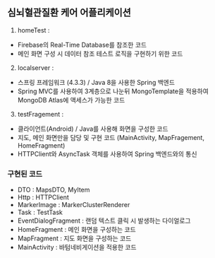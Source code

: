## 심뇌혈관질환 케어 어플리케이션 

1. homeTest : 
 - Firebase의 Real-Time Database를 참조한 코드
 - 메인 화면 구성 시 데이터 참조 테스트 로직을 구현하기 위한 코드

2. localserver : 
 - 스프링 프레임워크 (4.3.3) / Java 8을 사용한 Spring 백엔드
 - Spring MVC를 사용하여 3계층으로 나눈뒤 MongoTemplate을 적용하여 MongoDB Atlas에 액세스가 가능한 코드

3. testFragement : 
 - 클라이언트(Android) / Java를 사용해 화면을 구성한 코드
 - 지도, 메인 화면만을 담당 및 구현 코드 (MainActivity, MapFragement, HomeFragment)
 - HTTPClient와 AsyncTask 객체를 사용하여 Spring 백엔드와의 통신
 
 
### 구현된 코드 
 - DTO : MapsDTO, MyItem
 - Http : HTTPClient
 - MarkerImage : MarkerClusterRenderer
 - Task : TestTask
 - EventDialogFragment : 랜덤 텍스트 클릭 시 발생하는 다이얼로그 
 - HomeFragment : 메인 화면을 구성하는 코드
 - MapFragment : 지도 화면을 구성하는 코드
 - MainActivity : 바텀네비게이션을 적용한 코드 
